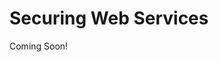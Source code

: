 # Securing Web Services

Coming Soon!

<!--
[$LIFERAY_LEARN_YOUTUBE_URL$]=https://www.youtube.com/embed/VU3-Ibfmu7E
-->